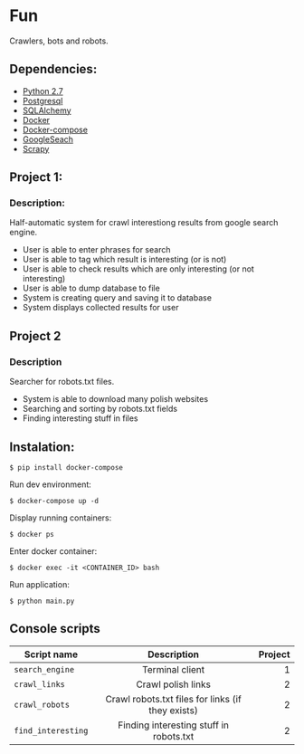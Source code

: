 # Fun
Crawlers, bots and robots.

## Dependencies:
* [Python 2.7](https://www.python.org/download/releases/2.7/)
* [Postgresql](http://www.postgresql.org.pl/)
* [SQLAlchemy](http://www.sqlalchemy.org/)
* [Docker](https://www.docker.com/)
* [Docker-compose](https://docs.docker.com/compose/)
* [GoogleSeach](https://pypi.python.org/pypi/googlesearch/0.7.0)
* [Scrapy](http://doc.scrapy.org/en/latest/index.html)

## Project 1:

### Description:

Half-automatic system for crawl interestiong results from google search engine.

* User is able to enter phrases for search
* User is able to tag which result is interesting (or is not)
* User is able to check results which are only interesting (or not interesting)
* User is able to dump database to file
* System is creating query and saving it to database
* System displays collected results for user

## Project 2

### Description

Searcher for robots.txt files.

* System is able to download many polish websites
* Searching and sorting by robots.txt fields
* Finding interesting stuff in files

## Instalation:
```$ pip install docker-compose```

Run dev environment:

```$ docker-compose up -d```

Display running containers:

```$ docker ps```

Enter docker container:

```$ docker exec -it <CONTAINER_ID> bash```

Run application:

```$ python main.py ```

## Console scripts


| Script name        | Description                                          | Project |
| ------------------ |:----------------------------------------------------:| -------:|
| `search_engine`    | Terminal client                                      |     1   |
| `crawl_links`      | Crawl polish links                                   |     2   |
| `crawl_robots`     | Crawl robots.txt files for links (if they exists)    |     2   |
| `find_interesting` | Finding interesting stuff in robots.txt              |     2   |